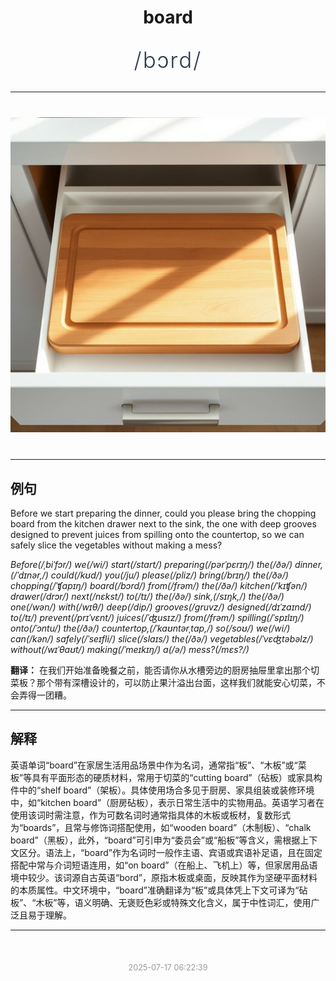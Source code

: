 <div align="center">

# board

<div style="margin: 30px 0;">
<h1 style="font-size: 2.5em; font-weight: 300; letter-spacing: 2px; margin: 0; color: #2c3e50;">
/bɔrd/
</h1>
</div>

</div>

---

<div align="center" style="margin: 40px 0;">

![board](images/board.png)

</div>

---

## 例句

Before we start preparing the dinner, could you please bring the chopping board from the kitchen drawer next to the sink, the one with deep grooves designed to prevent juices from spilling onto the countertop, so we can safely slice the vegetables without making a mess?

*Before(/ˌbiˈfɔr/) we(/wi/) start(/stɑrt/) preparing(/pərˈpɛrɪŋ/) the(/ðə/) dinner,(/ˈdɪnər,/) could(/kʊd/) you(/ju/) please(/pliz/) bring(/brɪŋ/) the(/ðə/) chopping(/ˈʧɑpɪŋ/) board(/bɔrd/) from(/frəm/) the(/ðə/) kitchen(/ˈkɪʧən/) drawer(/drɔr/) next(/nɛkst/) to(/tɪ/) the(/ðə/) sink,(/sɪŋk,/) the(/ðə/) one(/wən/) with(/wɪθ/) deep(/dip/) grooves(/gruvz/) designed(/dɪˈzaɪnd/) to(/tɪ/) prevent(/prɪˈvɛnt/) juices(/ˈʤusɪz/) from(/frəm/) spilling(/ˈspɪlɪŋ/) onto(/ˈɔntu/) the(/ðə/) countertop,(/ˈkaʊntərˌtɑp,/) so(/soʊ/) we(/wi/) can(/kən/) safely(/ˈseɪfli/) slice(/slaɪs/) the(/ðə/) vegetables(/ˈvɛʤtəbəlz/) without(/wɪˈθaʊt/) making(/ˈmeɪkɪŋ/) a(/ə/) mess?(/mɛs?/)*

**翻译：** 在我们开始准备晚餐之前，能否请你从水槽旁边的厨房抽屉里拿出那个切菜板？那个带有深槽设计的，可以防止果汁溢出台面，这样我们就能安心切菜，不会弄得一团糟。

---

## 解释

英语单词“board”在家居生活用品场景中作为名词，通常指“板”、“木板”或“菜板”等具有平面形态的硬质材料，常用于切菜的“cutting board”（砧板）或家具构件中的“shelf board”（架板）。具体使用场合多见于厨房、家具组装或装修环境中，如“kitchen board”（厨房砧板），表示日常生活中的实物用品。英语学习者在使用该词时需注意，作为可数名词时通常指具体的木板或板材，复数形式为“boards”，且常与修饰词搭配使用，如“wooden board”（木制板）、“chalk board”（黑板），此外，“board”可引申为“委员会”或“船板”等含义，需根据上下文区分。语法上，“board”作为名词时一般作主语、宾语或宾语补足语，且在固定搭配中常与介词短语连用，如“on board”（在船上、飞机上）等，但家居用品语境中较少。该词源自古英语“bord”，原指木板或桌面，反映其作为坚硬平面材料的本质属性。中文环境中，“board”准确翻译为“板”或具体凭上下文可译为“砧板”、“木板”等，语义明确、无褒贬色彩或特殊文化含义，属于中性词汇，使用广泛且易于理解。


---

<div align="center" style="margin-top: 50px;">
<small style="color: #999; font-size: 0.9em;">2025-07-17 06:22:39</small>
</div>
